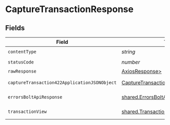 # CaptureTransactionResponse


## Fields

| Field                                                                                                   | Type                                                                                                    | Required                                                                                                | Description                                                                                             |
| ------------------------------------------------------------------------------------------------------- | ------------------------------------------------------------------------------------------------------- | ------------------------------------------------------------------------------------------------------- | ------------------------------------------------------------------------------------------------------- |
| `contentType`                                                                                           | *string*                                                                                                | :heavy_check_mark:                                                                                      | N/A                                                                                                     |
| `statusCode`                                                                                            | *number*                                                                                                | :heavy_check_mark:                                                                                      | N/A                                                                                                     |
| `rawResponse`                                                                                           | [AxiosResponse>](https://axios-http.com/docs/res_schema)                                                | :heavy_minus_sign:                                                                                      | N/A                                                                                                     |
| `captureTransaction422ApplicationJSONObject`                                                            | [CaptureTransaction422ApplicationJSON](../../models/operations/capturetransaction422applicationjson.md) | :heavy_minus_sign:                                                                                      | Unprocessable Entity                                                                                    |
| `errorsBoltApiResponse`                                                                                 | [shared.ErrorsBoltApiResponse](../../models/shared/errorsboltapiresponse.md)                            | :heavy_minus_sign:                                                                                      | Generic Error Schema                                                                                    |
| `transactionView`                                                                                       | [shared.TransactionView](../../models/shared/transactionview.md)                                        | :heavy_minus_sign:                                                                                      | Capture Successful                                                                                      |
